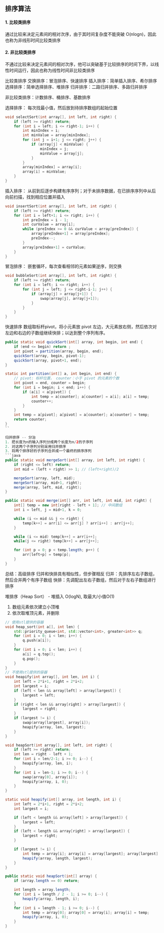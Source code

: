 ## 排序算法

#### 1. 比较类排序
通过比较来决定元素间的相对次序，由于其时间复杂度不能突破 O(nlogn)，因此也称为非线形时间比较类排序


#### 2. 非比较类排序
不通过比较来决定元素间的相对次序，他可以突破基于比较排序的时间下界，以线性时间运行，因此也称为线性时间非比较类排序

比较类排序
交换排序：冒泡排序、快速排序
插入排序：简单插入排序、希尔排序
选择排序：简单选择排序、堆排序
归并排序：二路归并排序、多路归并排序

非比较类排序：计数排序、桶排序、基数排序

选择排序：
每次找最小值，然后放到待排序数组的起始位置
```cpp
void selectSort(int array[], int left, int right) {
    if (left >= right) return;
    for (int i = left; i <= right-1; i++) {
        int minIndex = i;
        int minValue = array[minIndex];
        for (int j = i+1; j <= right; j++) {
            if (array[j] < minValue) {
                minIndex = j;
                minValue = array[j];
            }
        }
        array[minIndex] = array[i];
        array[i] = minValue;
    }
}
```

插入排序：
从前到后逐步构建有序序列；对于未排序数据，在已排序序列中从后向前扫描，找到相应位置并插入
```cpp
void insertSort(int array[], int left, int right) {
    if (left >= right) return;
    for (int i = left+1; i <= right; i++) {
        int preIndex = i - 1;
        int curValue = array[i];
        while (preIndex >= 0 && curValue < array[preIndex]) {
            array[preIndex+1] = array[preIndex];
            preIndex--;
        }
        array[preIndex+1] = curValue;
    }
}
```

冒泡排序：
嵌套循环，每次查看相邻的元素如果逆序，则交换
```cpp
void bubbleSort(int array[], int left, int right) {
    if (left >= right) return;
    for (int i = left; i <= right; i++) {
        for (int j = left; j <= right-i-1; j++) {
            if (array[j] > array[j+1]) {
                swap(array[j], array[j+1]);
            }
        }
    }
}
```

快速排序
数组取标杆pivot，将小元素放 pivot 左边，大元素放右侧，然后依次对左边和右边的子数组继续快排；以达到整个序列有序。
```java
public static void quickSort(int[] array, int begin, int end) {
    if (end <= begin) return ;
    int pivot = partition(array, begin, end);
    quickSort(array, begin, pivot-1);
    quickSort(array, pivot+1, end);
}

static int partition(int[] a, int begin, int end) {
    // pivot: 标杆位置， counter：小于 pivot 的元素的个数
    int pivot = end, counter = begin;
    for (int i = begin; i < end; i++) {
        if (a[i] < a[pivot]) {
            int temp = a[counter]; a[counter] = a[i]; a[i] = temp;
            counter++;
        }
    }
    int temp = a[pivot]; a[pivot] = a[counter]; a[counter] = temp;
    return counter;
}
``

归并排序 -- 分治
1. 把长度为n的输入序列分成两个长度为n/2的子序列
2. 对这两个子序列分别采用归并排序
3. 将两个排序好的子序列合并成一个最终的排序序列
```java
public static void mergeSort(int[] array, int left, int right) {
    if (right <= left) return;
    int mid = (left + right) >> 1; // (left+right)/2

    mergeSort(array, left, mid);
    mergeSort(array, mid+1, right);
    merge(array, left, mid, right); 
}

public static void merge(int[] arr, int left, int mid, int right) {
    int[] temp = new int[right - left + 1]; // 中间数组
    int i = left, j = mid+1, k = 0;

    while (i <= mid && j <= right) {
        temp[k++] = arr[i] <= arr[j] ? arr[i++] : arr[j++];
    }

    while (i <= mid) temp[k++] = arr[i++];
    while(j <= right) temp[k++] = arr[j++];

    for (int p = 0; p < temp.length; p++) {
        arr[left+p] = temp[p];
    }
}
```

总结：高级排序
归并和快排具有相似性，但步骤相反
归并：先排序左右子数组，然后合并两个有序子数组
快排：先调配出左右子数组，然后对于左右子数组进行排序

堆排序（Heap Sort） - 堆插入 O(logN), 取最大/小值O(1)
1. 数组元素依次建立小顶堆
2. 依次取堆顶元素，并删除

```c++
// 使用stl提供的容器
void heap_sort(int a[], int len) {
    std::priority_queue<int, std::vector<int>, greater<int>> q;
    for (int i = 0; i < len; i++) {
        q.push(a[i]);
    }
    for (int i = 0; i < len; i++) {
        a[i] = q.top();
        q.pop();
    }
}
// 不使用stl提供的容器
void heapify(int array[], int len, int i) {
    int left = 2*i+1, right = 2*i+2;
    int largest = i;
    if (left < len && array[left] > array[largest]) {
        largest = left;
    }
    if (right < len && array[right] > array[largest]) {
        largest = right;
    }
    if (largest != i) {
        swap(array[largest], array[i]);
        heapify(array, len, largest);
    }
}

void heapSort(int array[], int left, int right) {
    if (left >= right) return;
    int len = right - left + 1;
    for (int i = len/2-1; i >= 0; i--) {
        heapify(array, len, i);
    }
    for (int i = len-1; i >= 0; i--) {
        swap(array[0], array[i]);
        heapify(array, i, 0);
    }
}
```

```java
static void heapify(int[] array, int length, int i) {
    int left = 2*i+1, right = 2*i+2;
    int largest = i;

    if (left < length && array[left] > array[largest]) {
        largest = left;
    }
    if (left < length && array[right] > array[largest]) {
        largest = right;
    }

    if (largest != i) {
        int temp = array[i]; array[i] = array[largest]; array[largest] = temp;
        heapify(array, length, largest);
    }
}

public static void heapSort(int[] array) {
    if (array.length == 0) return;

    int length = array.length;
    for (int i = length / 2 - 1; i >= 0; i--) {
        heapify(array, length, i);
    }
    for (int i = length - 1; i >= 0; i--) {
        int temp = array[0]; array[0] = array[i]; array[i] = temp;
        heapify(array, i, 0);
    }
}
```